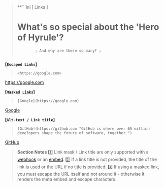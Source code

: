 > **```ini
>                       [ Links ]
>   # What's so special about the 'Hero of Hyrule'? #  
>             ; And why are there so many? ;
> ```**
**[`Escaped Links`]**

> `<https://google.com>`

<https://google.com>

**[`Masked Links`]**

> `[Google](https://google.com)`

[Google](<https://google.com>)

**[`Alt-text / Link title`]**

> `[GitHub](https://github.com "GitHub is where over 65 million developers shape the future of software, together.")`

[GitHub](<https://github.com> "GitHub is where over 65 million developers shape the future of software, together.")

> **Section Notes**
> :one: Link mask / Link title are only supported with a [webhook](<https://discord.dev/resources/webhook#execute-webhook>) or an [embed](<https://discordapp.com/developers/docs/resources/channel#embed-object>).
> :two: If a link title is not provided, the title of the link is used or the URL if no title is provided.
> :three: If using a masked link, you must escape the URL itself and not around it - otherwise it renders the meta embed and escape characters.